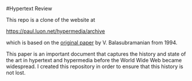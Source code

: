 #Hypertext Review

This repo is a clone of the website at

<https://paul.luon.net/hypermedia/>[archive](https://web.archive.org/web/20230924063228/https://paul.luon.net/hypermedia/about.html)

which is based on the [original paper](https://d1wqtxts1xzle7.cloudfront.net/113330463/balasubramanian94-libre.pdf?1713121504=&response-content-disposition=inline%3B+filename%3DState_of_the_art_review_on_hypermedia_is.pdf&Expires=1725040341&Signature=BXdTTptB8-Nyxad0KiOeUNx8a7mOtATT7S7fndAxxh6iHqM-QkSmTpRLKGVx8s4PTrfIbFm~T9zRHw0qnurbsCwtcM2AFzLLDhYhWsLePJ-6p0cNwvWdUTMZ18FbJ0kQ1pIeuGH6Nt9L5GASwdZ~f1YnPnfmAwRpnaiPMly~6lUyj4e6Iaq73Lej~HIoXjpKDGpbTuQ~1RxawOOihYq7OW8cj0m7pnceWPcuWdIZQ4kEmeVpogUBvViQIX-uUZ8dfp0gVUZzisLcVa0-4DlZRfCedXv7dhnNfMeGZB2yGSq1k31uGP31JxsTo0~4L-z7Q1gXqOG7sZhp2hszJpw3mQ__&Key-Pair-Id=APKAJLOHF5GGSLRBV4ZA) by V. Balasubramanian from 1994.

This paper is an important document that captures the history and state of the art in hypertext
and hypermedia before the World Wide Web became widespread.  I created this repository in order to ensure that this history is not lost.

